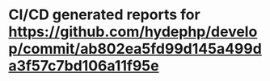 # CI/CD generated reports for https://github.com/hydephp/develop/commit/ab802ea5fd99d145a499da3f57c7bd106a11f95e
